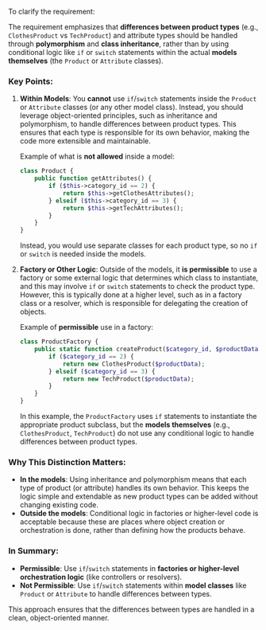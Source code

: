 To clarify the requirement: 

The requirement emphasizes that **differences between product types** (e.g., `ClothesProduct` vs `TechProduct`) and attribute types should be handled through **polymorphism** and **class inheritance**, rather than by using conditional logic like `if` or `switch` statements within the actual **models themselves** (the `Product` or `Attribute` classes).

### Key Points:
1. **Within Models**: You **cannot** use `if`/`switch` statements inside the `Product` or `Attribute` classes (or any other model class). Instead, you should leverage object-oriented principles, such as inheritance and polymorphism, to handle differences between product types. This ensures that each type is responsible for its own behavior, making the code more extensible and maintainable.
   
   Example of what is **not allowed** inside a model:
   ```php
   class Product {
       public function getAttributes() {
           if ($this->category_id == 2) {
               return $this->getClothesAttributes();
           } elseif ($this->category_id == 3) {
               return $this->getTechAttributes();
           }
       }
   }
   ```
   Instead, you would use separate classes for each product type, so no `if` or `switch` is needed inside the models.

2. **Factory or Other Logic**: Outside of the models, it **is permissible** to use a factory or some external logic that determines which class to instantiate, and this may involve `if` or `switch` statements to check the product type. However, this is typically done at a higher level, such as in a factory class or a resolver, which is responsible for delegating the creation of objects.

   Example of **permissible** use in a factory:
   ```php
   class ProductFactory {
       public static function createProduct($category_id, $productData) {
           if ($category_id == 2) {
               return new ClothesProduct($productData);
           } elseif ($category_id == 3) {
               return new TechProduct($productData);
           }
       }
   }
   ```
   In this example, the `ProductFactory` uses `if` statements to instantiate the appropriate product subclass, but the **models themselves** (e.g., `ClothesProduct`, `TechProduct`) do not use any conditional logic to handle differences between product types.

### Why This Distinction Matters:
- **In the models**: Using inheritance and polymorphism means that each type of product (or attribute) handles its own behavior. This keeps the logic simple and extendable as new product types can be added without changing existing code.
- **Outside the models**: Conditional logic in factories or higher-level code is acceptable because these are places where object creation or orchestration is done, rather than defining how the products behave.

### In Summary:
- **Permissible**: Use `if`/`switch` statements in **factories or higher-level orchestration logic** (like controllers or resolvers).
- **Not Permissible**: Use `if`/`switch` statements within **model classes** like `Product` or `Attribute` to handle differences between types.

This approach ensures that the differences between types are handled in a clean, object-oriented manner.